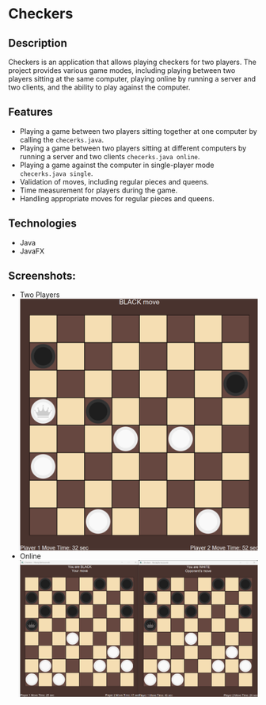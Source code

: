 # Checkers
## Description
Checkers is an application that allows playing checkers for two players. The project provides various game modes, including playing between two players sitting at the same computer, playing online by running a server and two clients, and the ability to play against the computer.

## Features
- Playing a game between two players sitting together at one computer by calling the `checerks.java`.
- Playing a game between two players sitting at different computers by running a server and two clients `checerks.java online`.
- Playing a game against the computer in single-player mode `checerks.java single`.
- Validation of moves, including regular pieces and queens.
- Time measurement for players during the game.
- Handling appropriate moves for regular pieces and queens.

## Technologies
- Java
- JavaFX

## Screenshots:
- Two Players 
![TwoPlayers](https://github.com/maciej-bartoszewski/Checkers/blob/main/Screenshots/s1.png)
- Online
![Online](https://github.com/maciej-bartoszewski/Checkers/blob/main/Screenshots/s2.png)
